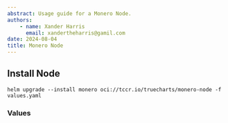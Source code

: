 ```yaml
---
abstract: Usage guide for a Monero Node.
authors:
    - name: Xander Harris
      email: xandertheharris@gamil.com
date: 2024-08-04
title: Monero Node
---
```


## Install Node

```{code-block} shell
helm upgrade --install monero oci://tccr.io/truecharts/monero-node -f values.yaml
```

### Values

```{autoyaml} monero/values.yaml
```
